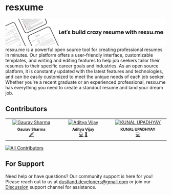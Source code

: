 # resxume
![Banner](/assets/img/banner.jpg)
resxu.me is a powerful open source tool for creating professional resumes in minutes. Our platform offers a user-friendly interface, customizable templates, and writing and editing features to help job seekers tailor their resumes to their specific career goals and industries. As an open source platform, it is constantly updated with the latest features and technologies, and can be easily customized to meet the unique needs of each job seeker. Whether you're a recent graduate or an experienced professional, resxu.me has everything you need to create a standout resume and land your dream job.
## Contributors

<!-- ALL-CONTRIBUTORS-LIST:START - Do not remove or modify this section -->
<!-- prettier-ignore-start -->
<!-- markdownlint-disable -->
<table>
  <tbody>
    <tr>
      <td align="center" valign="top" width="14.28%"><a href="https://github.com/attavya"><img src="https://avatars.githubusercontent.com/u/110299332?v=4?s=100" width="100px;" alt="Gaurav Sharma"/><br /><sub><b>Gaurav Sharma</b></sub></a><br /><a href="#content-attavya" title="Content">🖋</a></td>
      <td align="center" valign="top" width="14.28%"><a href="http://adityavijay.codes"><img src="https://avatars.githubusercontent.com/u/79340120?v=4?s=100" width="100px;" alt="Aditya Vijay"/><br /><sub><b>Aditya Vijay</b></sub></a><br /><a href="https://github.com/resxume/resxume/commits?author=kiriotheo" title="Code">💻</a> <a href="#design-kiriotheo" title="Design">🎨</a></td>
      <td align="center" valign="top" width="14.28%"><a href="https://github.com/KunalUpadhyay02"><img src="https://avatars.githubusercontent.com/u/100353222?v=4?s=100" width="100px;" alt="KUNAL UPADHYAY"/><br /><sub><b>KUNAL UPADHYAY</b></sub></a><br /><a href="https://github.com/resxume/resxume/commits?author=KunalUpadhyay02" title="Code">💻</a></td>
    </tr>
  </tbody>
</table>

<!-- markdownlint-restore -->
<!-- prettier-ignore-end -->

<!-- ALL-CONTRIBUTORS-LIST:END -->
<!-- prettier-ignore-start -->
<!-- markdownlint-disable -->

<!-- markdownlint-restore -->
<!-- prettier-ignore-end -->
[![All Contributors](https://img.shields.io/github/all-contributors/resxume/resxume?color=ee8449&style=flat-square)](#contributors)
<!-- ALL-CONTRIBUTORS-LIST:END -->
## For Support
Need help or have questions? Our community support is here for you! Please reach out to us at dustland.developers@gmail.com or join our [Discussion](https://github.com/orgs/resxume/discussions) support channel for assistance.
